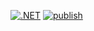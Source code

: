 [![.NET](https://github.com/VishKapare10/dotnet7App/actions/workflows/dotnet.yml/badge.svg)](https://github.com/VishKapare10/dotnet7App/actions/workflows/dotnet.yml)
[![publish](https://github.com/VishKapare10/dotnet7App/actions/workflows/appdeployment.yml/badge.svg)](https://github.com/VishKapare10/dotnet7App/actions/workflows/appdeployment.yml)
